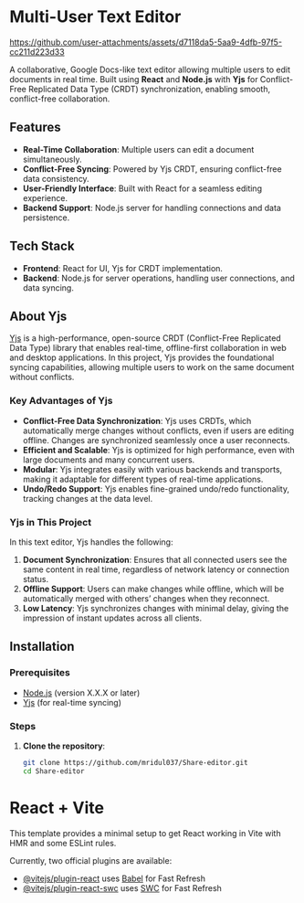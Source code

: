# Multi-User Text Editor

https://github.com/user-attachments/assets/d7118da5-5aa9-4dfb-97f5-cc211d223d33


A collaborative, Google Docs-like text editor allowing multiple users to edit documents in real time. Built using **React** and **Node.js** with **Yjs** for Conflict-Free Replicated Data Type (CRDT) synchronization, enabling smooth, conflict-free collaboration.

## Features

- **Real-Time Collaboration**: Multiple users can edit a document simultaneously.
- **Conflict-Free Syncing**: Powered by Yjs CRDT, ensuring conflict-free data consistency.
- **User-Friendly Interface**: Built with React for a seamless editing experience.
- **Backend Support**: Node.js server for handling connections and data persistence.

## Tech Stack

- **Frontend**: React for UI, Yjs for CRDT implementation.
- **Backend**: Node.js for server operations, handling user connections, and data syncing.

## About Yjs

[Yjs](https://github.com/yjs/yjs) is a high-performance, open-source CRDT (Conflict-Free Replicated Data Type) library that enables real-time, offline-first collaboration in web and desktop applications. In this project, Yjs provides the foundational syncing capabilities, allowing multiple users to work on the same document without conflicts.

### Key Advantages of Yjs

- **Conflict-Free Data Synchronization**: Yjs uses CRDTs, which automatically merge changes without conflicts, even if users are editing offline. Changes are synchronized seamlessly once a user reconnects.
- **Efficient and Scalable**: Yjs is optimized for high performance, even with large documents and many concurrent users.
- **Modular**: Yjs integrates easily with various backends and transports, making it adaptable for different types of real-time applications.
- **Undo/Redo Support**: Yjs enables fine-grained undo/redo functionality, tracking changes at the data level.

### Yjs in This Project

In this text editor, Yjs handles the following:

1. **Document Synchronization**: Ensures that all connected users see the same content in real time, regardless of network latency or connection status.
2. **Offline Support**: Users can make changes while offline, which will be automatically merged with others’ changes when they reconnect.
3. **Low Latency**: Yjs synchronizes changes with minimal delay, giving the impression of instant updates across all clients.

## Installation

### Prerequisites

- [Node.js](https://nodejs.org/) (version X.X.X or later)
- [Yjs](https://github.com/yjs/yjs) (for real-time syncing)

### Steps

1. **Clone the repository**:
   ```bash
   git clone https://github.com/mridul037/Share-editor.git
   cd Share-editor

# React + Vite

This template provides a minimal setup to get React working in Vite with HMR and some ESLint rules.

Currently, two official plugins are available:

- [@vitejs/plugin-react](https://github.com/vitejs/vite-plugin-react/blob/main/packages/plugin-react/README.md) uses [Babel](https://babeljs.io/) for Fast Refresh
- [@vitejs/plugin-react-swc](https://github.com/vitejs/vite-plugin-react-swc) uses [SWC](https://swc.rs/) for Fast Refresh
